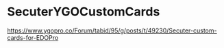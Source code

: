 # SecuterYGOCustomCards
https://www.ygopro.co/Forum/tabid/95/g/posts/t/49230/Secuter-custom-cards-for-EDOPro
